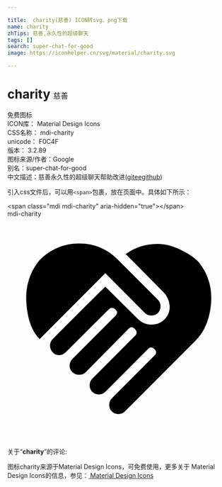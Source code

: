 ```yaml
---

title:  charity(慈善) ICON转svg、png下载
name: charity
zhTips: 慈善,永久性的超级聊天
tags: []
search: super-chat-for-good
image: https://iconhelper.cn/svg/material/charity.svg

---
```


# charity  <small style="font-size: 60%;font-weight: 100">慈善</small>


<div class="detail-page">
<p>
<span><span class="badge-success badge">免费图标</span> </span>
<br/>
<span>
ICON库：
<span class="badge-secondary badge">Material Design Icons</span> 
</span>
<br/>
<span>
CSS名称：
<span class="badge-secondary badge">mdi-charity</span> 
</span>
<br/>
<span>
unicode：
<span class="badge-secondary badge">F0C4F</span> 
<copy-btn content='F0C4F' btn-title=""></copy-btn>
<copy-btn :content='String.fromCodePoint(parseInt("F0C4F", 16))' btn-title="复制U"></copy-btn>
</span>
<br/>
<span>
版本：
<span class="badge-secondary badge">3.2.89</span> 
</span>
<br/>
<span>图标来源/作者：<span class="badge-light badge">Google</span></span> 
<br/>
<span>别名：<span class="badge-light badge">super-chat-for-good</span></span><br/><span class="zh-detail">中文描述：<span class="badge-primary badge">慈善</span><span class="badge-primary badge">永久性的超级聊天</span><span class="help-link"><span>帮助改进</span>(<a href="https://gitee.com/liuwave/icon-helper/edit/master/json/material/charity.json" target="_blank" rel="noopener noreferrer">gitee</a><a href="https://github.com/liuwave/icon-helper/edit/master/json/material/charity.json" target="_blank" rel="noopener noreferrer">github</a></span>)</span><br/>
</p>
</div>
<div class="alert alert-dark">
  <i class="mdi mdi-charity mdi-48px"></i>
  <i class="mdi mdi-charity mdi-36px"></i>
  <i class="mdi mdi-charity mdi-24px"></i>
  <i class="mdi mdi-charity mdi-18px"></i>
</div>
<div>
  <p>引入css文件后，可以用<code>&lt;span&gt;</code>包裹，放在页面中。具体如下所示：    
  </p>
  <div class="alert alert-primary" style="font-size: 14px">
    &lt;span class="mdi mdi-charity" aria-hidden="true"&gt;&lt;/span&gt;
    <copy-btn content='<span class="mdi mdi-charity" aria-hidden="true"></span>'></copy-btn>
  </div>
  <div class="alert alert-secondary">
    <i class="mdi mdi-charity"
    style="font-size: 24px"
    aria-hidden="true"></i> mdi-charity
    <copy-btn content="mdi-charity" btn-title="复制图标名称"></copy-btn>
  </div>
</div>
<div id="svg" class="svg-wrap">
<svg xmlns="http://www.w3.org/2000/svg" viewBox="0 0 24 24"><path d="M12.75,3.94C13.75,3.22 14.91,2.86 16.22,2.86C16.94,2.86 17.73,3.05 18.59,3.45C19.45,3.84 20.13,4.3 20.63,4.83C21.66,6.11 22.09,7.6 21.94,9.3C21.78,11 21.22,12.33 20.25,13.27L12.66,20.86C12.47,21.05 12.23,21.14 11.95,21.14C11.67,21.14 11.44,21.05 11.25,20.86C11.06,20.67 10.97,20.44 10.97,20.16C10.97,19.88 11.06,19.64 11.25,19.45L15.84,14.86C16.09,14.64 16.09,14.41 15.84,14.16C15.59,13.91 15.36,13.91 15.14,14.16L10.55,18.75C10.36,18.94 10.13,19.03 9.84,19.03C9.56,19.03 9.33,18.94 9.14,18.75C8.95,18.56 8.86,18.33 8.86,18.05C8.86,17.77 8.95,17.53 9.14,17.34L13.73,12.75C14,12.5 14,12.25 13.73,12C13.5,11.75 13.28,11.75 13.03,12L8.44,16.64C8.25,16.83 8,16.92 7.73,16.92C7.45,16.92 7.21,16.83 7,16.64C6.8,16.45 6.7,16.22 6.7,15.94C6.7,15.66 6.81,15.41 7.03,15.19L11.63,10.59C11.88,10.34 11.88,10.11 11.63,9.89C11.38,9.67 11.14,9.67 10.92,9.89L6.28,14.5C6.06,14.7 5.83,14.81 5.58,14.81C5.3,14.81 5.06,14.71 4.88,14.5C4.69,14.3 4.59,14.06 4.59,13.78C4.59,13.5 4.69,13.27 4.88,13.08C7.94,10 9.83,8.14 10.55,7.45L14.11,10.97C14.5,11.34 14.95,11.53 15.5,11.53C16.2,11.53 16.75,11.25 17.16,10.69C17.44,10.28 17.54,9.83 17.46,9.33C17.38,8.83 17.17,8.41 16.83,8.06L12.75,3.94M14.81,10.27L10.55,6L3.47,13.08C2.63,12.23 2.15,10.93 2.04,9.16C1.93,7.4 2.41,5.87 3.47,4.59C4.66,3.41 6.08,2.81 7.73,2.81C9.39,2.81 10.8,3.41 11.95,4.59L16.22,8.86C16.41,9.05 16.5,9.28 16.5,9.56C16.5,9.84 16.41,10.08 16.22,10.27C16.03,10.45 15.8,10.55 15.5,10.55C15.23,10.55 15,10.45 14.81,10.27V10.27Z" /></svg>
</div>
<detail full-name='mdi-charity'></detail>
<div class="icon-detail__container">
<p>关于“<b>charity</b>”的评论:</p>
</div>
<Vssue title="关于“charity”的评论" />    
<div><p>图标charity来源于Material Design Icons，可免费使用，更多关于 Material Design Icons的信息，参见：<a target="_blank" href="https://iconhelper.cn/material.html"> Material Design Icons</a>
</p></div>
